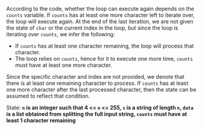 According to the code, whether the loop can execute again depends on the `counts` variable. If `counts` has at least one more character left to iterate over, the loop will execute again. At the end of the last iteration, we are not given the state of `char` or the current index in the loop, but since the loop is iterating over `counts`, we infer the following:  

- If `counts` has at least one character remaining, the loop will process that character. 
- The loop relies on `counts`, hence for it to execute one more time, `counts` must have at least one more character. 

Since the specific character and index are not provided, we denote that there is at least one remaining character to process. If `counts` has at least one more character after the last processed character, then the state can be assumed to reflect that condition.  

State: **`n` is an integer such that 4 <= `n` <= 255, `s` is a string of length `n`, `data` is a list obtained from splitting the full input string, `counts` must have at least 1 character remaining**